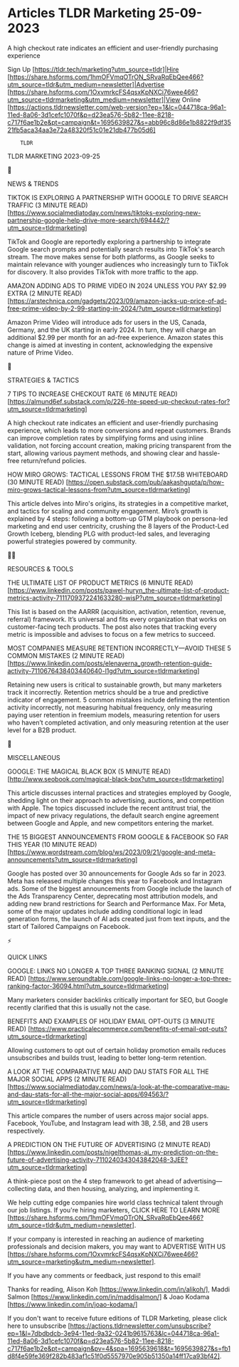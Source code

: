 # Articles TLDR Marketing 25-09-2023

A high checkout rate indicates an efficient and user-friendly
purchasing experience  

Sign Up [https://tldr.tech/marketing?utm_source=tldr]|Hire
[https://share.hsforms.com/1hmOFVmqOTrON_SRvaRqEbQee466?utm_source=tldr&utm_medium=newsletter]|Advertise
[https://share.hsforms.com/1OxvmrkcFS4qsxKpNXCi76wee466?utm_source=tldrmarketing&utm_medium=newsletter]|View
Online
[https://actions.tldrnewsletter.com/web-version?ep=1&lc=044718ca-96a1-11ed-8a06-3d1cefc1070f&p=d23ea576-5b82-11ee-8218-c717f6ae1b2e&pt=campaign&t=1695639827&s=abb96c8d86e1b8822f9df3521fb5aca34aa3e72a48320f51c01e21db477b05d6]


		TLDR 

TLDR MARKETING 2023-09-25

📱 

NEWS & TRENDS

TIKTOK IS EXPLORING A PARTNERSHIP WITH GOOGLE TO DRIVE SEARCH TRAFFIC
(3 MINUTE READ)
[https://www.socialmediatoday.com/news/tiktoks-exploring-new-partnership-google-help-drive-more-search/694442/?utm_source=tldrmarketing]

TikTok and Google are reportedly exploring a partnership to integrate
Google search prompts and potentially search results into TikTok's
search stream. The move makes sense for both platforms, as Google
seeks to maintain relevance with younger audiences who increasingly
turn to TikTok for discovery. It also provides TikTok with more
traffic to the app. 

AMAZON ADDING ADS TO PRIME VIDEO IN 2024 UNLESS YOU PAY $2.99 EXTRA (2
MINUTE READ)
[https://arstechnica.com/gadgets/2023/09/amazon-jacks-up-price-of-ad-free-prime-video-by-2-99-starting-in-2024/?utm_source=tldrmarketing]

Amazon Prime Video will introduce ads for users in the US, Canada,
Germany, and the UK starting in early 2024. In turn, they will charge
an additional $2.99 per month for an ad-free experience. Amazon states
this change is aimed at investing in content, acknowledging the
expensive nature of Prime Video. 

🚀 

STRATEGIES & TACTICS

7 TIPS TO INCREASE CHECKOUT RATE (6 MINUTE READ)
[https://almund6ef.substack.com/p/226-hte-speed-up-checkout-rates-for?utm_source=tldrmarketing]

A high checkout rate indicates an efficient and user-friendly
purchasing experience, which leads to more conversions and repeat
customers. Brands can improve completion rates by simplifying forms
and using inline validation, not forcing account creation, making
pricing transparent from the start, allowing various payment methods,
and showing clear and hassle-free return/refund policies. 

HOW MIRO GROWS: TACTICAL LESSONS FROM THE $17.5B WHITEBOARD (30 MINUTE
READ)
[https://open.substack.com/pub/aakashgupta/p/how-miro-grows-tactical-lessons-from?utm_source=tldrmarketing]

This article delves into Miro's origins, its strategies in a
competitive market, and tactics for scaling and community engagement.
Miro’s growth is explained by 4 steps: following a bottom-up GTM
playbook on persona-led marketing and end user centricity, crushing
the 8 layers of the Product-Led Growth Iceberg, blending PLG with
product-led sales, and leveraging powerful strategies powered by
community. 

🧑‍💻 

RESOURCES & TOOLS

THE ULTIMATE LIST OF PRODUCT METRICS (6 MINUTE READ)
[https://www.linkedin.com/posts/pawel-huryn_the-ultimate-list-of-product-metrics-activity-7111709372241633280-wisP?utm_source=tldrmarketing]

This list is based on the AARRR (acquisition, activation, retention,
revenue, referral) framework. It’s universal and fits every
organization that works on customer-facing tech products. The post
also notes that tracking every metric is impossible and advises to
focus on a few metrics to succeed. 

MOST COMPANIES MEASURE RETENTION INCORRECTLY—AVOID THESE 5 COMMON
MISTAKES (2 MINUTE READ)
[https://www.linkedin.com/posts/elenaverna_growth-retention-guide-activity-7110676438403440640-l1gd?utm_source=tldrmarketing]

Retaining new users is critical to sustainable growth, but many
marketers track it incorrectly. Retention metrics should be a true and
predictive indicator of engagement. 5 common mistakes include defining
the retention activity incorrectly, not measuring habitual frequency,
only measuring paying user retention in freemium models, measuring
retention for users who haven’t completed activation, and only
measuring retention at the user level for a B2B product. 

🎁 

MISCELLANEOUS

GOOGLE: THE MAGICAL BLACK BOX (5 MINUTE READ)
[http://www.seobook.com/magical-black-box?utm_source=tldrmarketing]

This article discusses internal practices and strategies employed by
Google, shedding light on their approach to advertising, auctions, and
competition with Apple. The topics discussed include the recent
antitrust trial, the impact of new privacy regulations, the default
search engine agreement between Google and Apple, and new competitors
entering the market. 

THE 15 BIGGEST ANNOUNCEMENTS FROM GOOGLE & FACEBOOK SO FAR THIS YEAR
(10 MINUTE READ)
[https://www.wordstream.com/blog/ws/2023/09/21/google-and-meta-announcements?utm_source=tldrmarketing]

Google has posted over 30 announcements for Google Ads so far in 2023.
Meta has released multiple changes this year to Facebook and Instagram
ads. Some of the biggest announcements from Google include the launch
of the Ads Transparency Center, deprecating most attribution models,
and adding new brand restrictions for Search and Performance Max. For
Meta, some of the major updates include adding conditional logic in
lead generation forms, the launch of AI ads created just from text
inputs, and the start of Tailored Campaigns on Facebook. 

⚡ 

QUICK LINKS

GOOGLE: LINKS NO LONGER A TOP THREE RANKING SIGNAL (2 MINUTE READ)
[https://www.seroundtable.com/google-links-no-longer-a-top-three-ranking-factor-36094.html?utm_source=tldrmarketing]

Many marketers consider backlinks critically important for SEO, but
Google recently clarified that this is usually not the case. 

BENEFITS AND EXAMPLES OF HOLIDAY EMAIL OPT-OUTS (3 MINUTE READ)
[https://www.practicalecommerce.com/benefits-of-email-opt-outs?utm_source=tldrmarketing]

Allowing customers to opt out of certain holiday promotion emails
reduces unsubscribes and builds trust, leading to better long-term
retention. 

A LOOK AT THE COMPARATIVE MAU AND DAU STATS FOR ALL THE MAJOR SOCIAL
APPS (2 MINUTE READ)
[https://www.socialmediatoday.com/news/a-look-at-the-comparative-mau-and-dau-stats-for-all-the-major-social-apps/694563/?utm_source=tldrmarketing]

This article compares the number of users across major social apps.
Facebook, YouTube, and Instagram lead with 3B, 2.5B, and 2B users
respectively. 

A PREDICTION ON THE FUTURE OF ADVERTISING (2 MINUTE READ)
[https://www.linkedin.com/posts/nigelthomas-ai_my-prediction-on-the-future-of-advertising-activity-7110240343043842048-3JEE?utm_source=tldrmarketing]

A think-piece post on the 4 step framework to get ahead of
advertising—collecting data, and then housing, analyzing, and
implementing it. 

 We help cutting edge companies hire world class technical talent
through our job listings. If you're hiring marketers, CLICK HERE TO
LEARN MORE
[https://share.hsforms.com/1hmOFVmqOTrON_SRvaRqEbQee466?utm_source=tldr&utm_medium=newsletter].


If your company is interested in reaching an audience of marketing
professionals and decision makers, you may want to ADVERTISE WITH US
[https://share.hsforms.com/1OxvmrkcFS4qsxKpNXCi76wee466?utm_source=marketing&utm_medium=newsletter].


If you have any comments or feedback, just respond to this email! 

Thanks for reading, 
Alison Koh [https://www.linkedin.com/in/alikoh/], Maddi Salmon
[https://www.linkedin.com/in/maddisalmon/] & Joao Kodama
[https://www.linkedin.com/in/joao-kodama/] 

If you don't want to receive future editions of TLDR Marketing,
please click here to unsubscribe
[https://actions.tldrnewsletter.com/unsubscribe?ep=1&l=7dbdbdcb-3e94-11ed-9a32-0241b9615763&lc=044718ca-96a1-11ed-8a06-3d1cefc1070f&p=d23ea576-5b82-11ee-8218-c717f6ae1b2e&pt=campaign&pv=4&spa=1695639618&t=1695639827&s=fb1d8f4e59fe369f282b483af1c51f0d5557970e905b51350a14ff17ca93bf42].